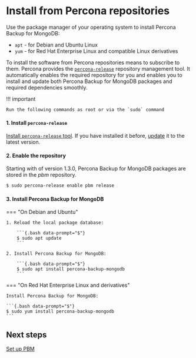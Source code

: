 # Install from Percona repositories

Use the package manager of your operating system to install Percona Backup for MongoDB:

* `apt` - for Debian and Ubuntu Linux
* `yum` - for Red Hat Enterprise Linux and compatible Linux derivatives

To install the software from Percona repositories means to subscribe to them. Percona provides the [`percona-release`](https://www.percona.com/doc/percona-repo-config/index.html) repository management tool. It automatically enables the required repository for you and enables you to install and update both Percona Backup for MongoDB packages and required dependencies smoothly.

!!! important

    Run the following commands as root or via the `sudo` command

#### 1. Install `percona-release`

[Install `percona-release` tool](https://www.percona.com/doc/percona-repo-config/installing.html). If you have installed it before, [update](https://www.percona.com/doc/percona-repo-config/updating.html) it to the latest version.


#### 2. Enable the repository

Starting with of version 1.3.0, Percona Backup for MongoDB packages are stored in the *pbm* repository.

```{.bash data-prompt="$"}
$ sudo percona-release enable pbm release
```

#### 3. Install Percona Backup for MongoDB

=== "On Debian and Ubuntu"

    1. Reload the local package database:

        ```{.bash data-prompt="$"}
        $ sudo apt update
        ```

    2. Install Percona Backup for MongoDB:

        ```{.bash data-prompt="$"}
        $ sudo apt install percona-backup-mongodb
        ```

=== "On Red Hat Enterprise Linux and derivatives"
    
    Install Percona Backup for MongoDB:

    ```{.bash data-prompt="$"}
    $ sudo yum install percona-backup-mongodb
    ```

## Next steps

[Set up PBM](initial-setup.md)